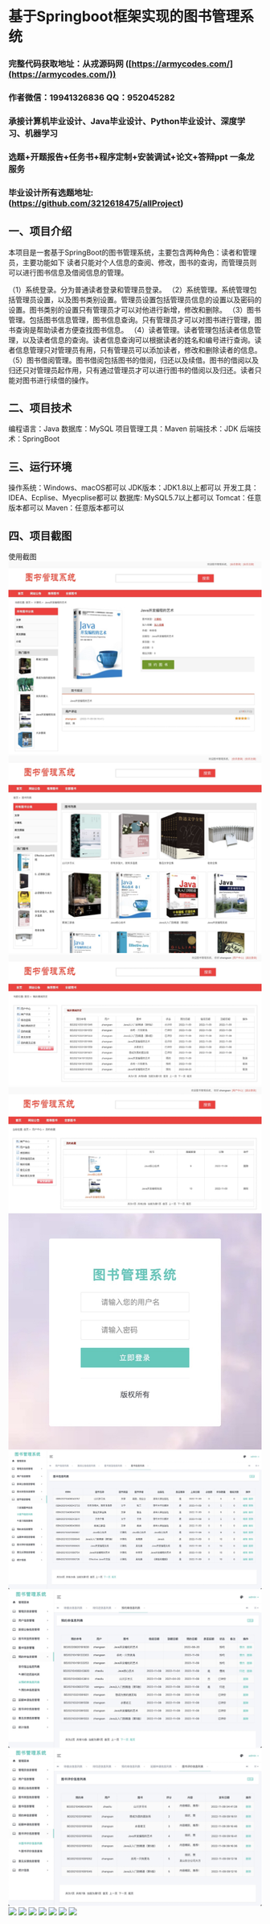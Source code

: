 基于Springboot框架实现的图书管理系统
=
###  完整代码获取地址：从戎源码网 ([https://armycodes.com/](https://armycodes.com/))
###  作者微信：19941326836  QQ：952045282 
###  承接计算机毕业设计、Java毕业设计、Python毕业设计、深度学习、机器学习
###  选题+开题报告+任务书+程序定制+安装调试+论文+答辩ppt 一条龙服务
###  毕业设计所有选题地址:(https://github.com/3212618475/allProject)


一、项目介绍
---
本项目是一套基于SpringBoot的图书管理系统，主要包含两种角色：读者和管理员，主要功能如下
读者只能对个人信息的查阅、修改，图书的查询，而管理员则可以进行图书信息及借阅信息的管理。

（1）系统登录。分为普通读者登录和管理员登录。
（2）系统管理。系统管理包括管理员设置，以及图书类别设置。管理员设置包括管理员信息的设置以及密码的设置。图书类别的设置只有管理员才可以对他进行新增，修改和删除。
（3）图书管理。包括图书信息管理，图书信息查询。只有管理员才可以对图书进行管理，图书查询是帮助读者方便查找图书信息。
（4）读者管理。读者管理包括读者信息管理，以及读者信息的查询。读者信息查询可以根据读者的姓名和编号进行查询。读者信息管理只对管理员有用，只有管理员可以添加读者，修改和删除读者的信息。
（5）图书借阅管理。图书借阅包括图书的借阅，归还以及续借。图书的借阅以及归还只对管理员起作用，只有通过管理员才可以进行图书的借阅以及归还。读者只能对图书进行续借的操作。



二、项目技术
---
编程语言：Java
数据库：MySQL
项目管理工具：Maven
前端技术：JDK
后端技术：SpringBoot

三、运行环境
---
操作系统：Windows、macOS都可以
JDK版本：JDK1.8以上都可以
开发工具：IDEA、Ecplise、Myecplise都可以
数据库: MySQL5.7以上都可以
Tomcat：任意版本都可以
Maven：任意版本都可以

四、项目截图
---
使用截图
![](image/1.png)
![](image/2.png)
![](image/3.png)
![](image/4.png)
![](image/5.png)
![](image/6.png)
![](image/7.png)
![](image/8.png)
![](image/9.png)
![](image/10.png)
![](image/11.png)
![](image/12.png)
![](image/13.png)
![](image/14.png)
![](image/15.png)
